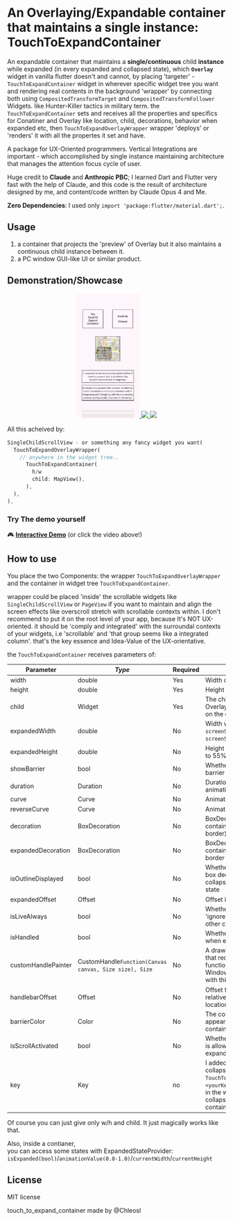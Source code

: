 # An Overlaying/Expandable container that maintains a single instance: TouchToExpandContainer

An expandable container that maintains a **single/continuous** child **instance** while expanded (in every expanded and collapsed state), which **`Overlay`** widget in vanilla flutter doesn't and cannot, by placing 'targeter' - `TouchToExpandContainer` widget in wherever specific widget tree you want and rendering real contents in the background 'wrapper' by connecting both using `CompositedTransformTarget` and `CompositedTransformFollower` Widgets. like Hunter-Killer tactics in military term. the `TouchToExpandContainer` sets and receives all the properties and specifics for Conatiner and Overlay like location, child, decorations, behavior when expanded etc, then `TouchToExpandOverlayWrapper` wrapper 'deploys' or 'renders' it with all the propertes it set and have.

A package for UX-Oriented programmers. Vertical Integrations are important - which accomplished by single instance maintaining architecture that manages the attention focus cycle of user.

Huge credit to **Claude** and **Anthropic PBC**; I learned Dart and Flutter very fast with the help of Claude, and this code is the result of architecture designed by me, and content/code written by Claude Opus 4 and Me.

**Zero Dependencies**: I used only `import 'package:flutter/material.dart';`.

## Usage

1. a container that projects the 'preview' of Overlay but it also maintains a continuous child instance between it.
2. a PC window GUI-like UI or similar product.

## Demonstration/Showcase

<p align="center">
  <a href="https://chleosl.github.io/touch_to_expand_container/">
    <img src="https://raw.githubusercontent.com/chleosl/touch_to_expand_container/main/images/demo1.webp" width="29%" />
  </a>
  <a href="https://chleosl.github.io/touch_to_expand_container/">
    <img src="https://raw.githubusercontent.com/chleosl/touch_to_expand_container/main/images/demo2.webp" width="29%" />
  </a>
  <a href="https://chleosl.github.io/touch_to_expand_container/">
    <img src="https://raw.githubusercontent.com/chleosl/touch_to_expand_container/main/images/demo3.webp" width="29%" />
  </a>
</p>

All this acheived by:
```dart
SingleChildScrollView - or something any fancy widget you want(
  TouchToExpandOverlayWrapper(
    // anywhere in the widget tree..
      TouchToExpandContainer(
        h/w
        child: MapView(),
      ),
  ),
),
```

### Try The demo yourself

🎮 **[Interactive Demo](https://chleosl.github.io/touch_to_expand_container/)** (or click the video above!)

## How to use

You place the two Components: the wrapper `TouchToExpandOverlayWrapper` and the container in widget tree `TouchToExpandContainer`.

wrapper could be placed 'inside' the scrollable widgets like `SingleChildScrollView` or `PageView` if you want to maintain and align the screen effects like overscroll stretch with scrollable contexts within. I don't recommend to put it on the root level of your app, because It's NOT UX-oriented. it should be 'comply and integrated' with the surroundal contexts of your widgets, i.e 'scrollable' and 'that group seems like a integrated column'. that's the key essence and Idea-Value of the UX-orientative.

 the `TouchToExpandContainer` receives parameters of:

| Parameter | *Type* | Required | Description |
|-----------|------|----------|-------------|
| width | double | Yes | Width of the container |
| height | double | Yes | Height of the container |
| child | Widget | Yes | The child widget to display on the Overlay and perview (to render) on the container |
| expandedWidth | double | No | Width when expanded (defaults to `screenSize.width > 800 ? 700.0 : screenSize.width * 0.82`) |
| expandedHeight | double | No | Height when expanded (defaults to 55% of screen height) |
| showBarrier | bool | No | Whether to show the modal barrier when expanded |
| duration | Duration | No | Duration of the expand/collapse animation |
| curve | Curve | No | Animation curve for expansion |
| reverseCurve | Curve | No | Animation curve for collapse |
| decoration | BoxDecoration | No | BoxDecoration for the collapsed container (defaults to 1.5px black border) |
| expandedDecoration | BoxDecoration | No | BoxDecoration for the expanded container (defaults to 1.5px black border and a little shadow effect) |
| isOutlineDisplayed | bool | No | Whether to display the container box decoration/outline in collapsed location in expanded state |
| expandedOffset | Offset | No | Offset in expanded state |
| isLiveAlways | bool | No | Whether this container should 'ignore' the barrier effects from other containers |
| isHandled | bool | No | Whether to show a drag handle when expanded |
| customHandlePainter | CustomHandle`Function(Canvas canvas, Size size), Size` | No | A drawable custom handle drawer that receives CustomPainter.paint function and Size. You can make Windows and Mac window GUI with this parameter |
| handlebarOffset | Offset | No | Offset for the handle position relative to the expanded container location |
| barrierColor | Color | No | The color of the modal barrier that appears behind expanded containers |
| isScrollActivated | bool | No | Whether scrolling the background is allowed when this container is expanded |
| key | Key | no | I added a method to expand and collapse specific `TouchToExpandContainer` using `<yourKey>.currentState?.expand()` in the wrapper. pro tip: or you can collapse whatever expanded container using the State Classes. |

Of course you can just give only w/h and child. It just magically works like that.

Also, inside a contianer,
</br>
you can access some states with ExpandedStateProvider:
`isExpanded(bool)`/`animationValue(0.0-1.0)`/`currentWidth`/`currentHeight`

## License

MIT license

touch_to_expand_container made by @Chleosl
